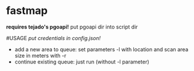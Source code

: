 # fastmap
**requires tejado's pgoapi!**
  put pgoapi dir into script dir
  
  
#USAGE
*put credentials in config.json!*  

* add a new area to queue: set parameters -l with location and scan area size in meters with -r  
* continue existing queue: just run (without -l parameter)
